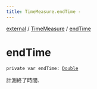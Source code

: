 ```yaml
---
title: TimeMeasure.endTime - 
---
```


[external](../index.html) / [TimeMeasure](index.html) / [endTime](./end-time.html)

# endTime

`private var endTime: `[`Double`](https://kotlinlang.org/api/latest/jvm/stdlib/kotlin/-double/index.html)

計測終了時間.

